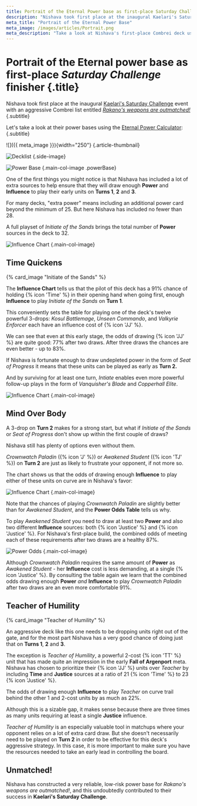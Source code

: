 ```yaml
---
title: Portrait of the Eternal Power base as first-place Saturday Challenge finisher
description: "Nishava took first place at the inaugural Kaelari's Saturday Challenge event  with an aggressive Combrei list entitled *Rakano's weapons are outmatched!* Let's take a look at the **Power** base using the **Eternal Power Calculator**…"
meta_title: "Portrait of the Eternal Power Base"
meta_image: /images/articles/Portrait.png
meta_description: "Take a look at Nishava's first-place Combrei deck using the Eternal Power Calculator"
---
```

# Portrait of the Eternal power base as first-place *Saturday Challenge* finisher {.title}

Nishava took first place at the inaugural [Kaelari's Saturday Challenge][] event with an aggressive Combrei list entitled *[Rakano's weapons are outmatched!][]*
{.subtitle}

  [Kaelari's Saturday Challenge]: https://eternaltournaments.com/viewtournament/46
  [Rakano's weapons are outmatched!]: https://eternalwarcry.com/decks/details/BExhaKnK9VE/rakanos-weapons-are-outmatched

Let's take a look at their power bases using the [Eternal Power Calculator][]:
{.subtitle}

  [Eternal Power Calculator]: /epc/

![]({{ meta_image }}){width="250"}
{.article-thumbnail}

![Decklist](/images/articles/OutmatchedDecklist.png "Outmatched decklist")
{.side-image}

![Power Base](/images/articles/OutmatchedPowerbase.jpeg "Outmatched power base")
{.main-col-image .powerBase}

One of the first things you might notice is that Nishava has included
a lot of extra sources to help ensure that they will draw enough **Power**
and **Influence** to play their early units on **Turns 1**,
**2** and **3**.

For many decks, "extra power" means including an additional power card
beyond the minimum of 25. But here Nishava has included no fewer than
28.

A full playset of *Initiate of the Sands* brings the total
number of **Power** sources in the deck to 32.

![Influence Chart](/images/articles/OutmatchedChartTrimmedInitiate.jpeg "Outmatched influence chart")
{.main-col-image}

## Time Quickens

{% card_image "Initiate of the Sands" %}

The **Influence Chart** tells us that the pilot of
this deck has a 91% chance of holding {% icon 'Time' %} in
their opening hand when going first, enough **Influence** to play *Initiate of
the Sands* on **Turn 1**.

This conveniently sets the table for playing one of the deck's twelve powerful 3-drops: *Kosul Battlemage*, *Unseen Commando*, and *Valkyrie Enforcer* each have an influence cost of {% icon 'JJ' %}.

We can see that even at this early stage, the odds of drawing {% icon 'JJ' %} are quite good: 77% after two draws. After three draws the chances are even better - up to 83%.

If Nishava is fortunate enough to draw undepleted power in the form of *Seat of Progress* it means that these units can be played as early as **Turn 2.**

And by surviving for at least one turn, *Intiate* enables even more powerful follow-up plays in the form of *Vanquisher's Blade* and *Copperhall Elite*.

![Influence Chart](/images/articles/OutmatchedChartTrimmedJJ.jpeg "Outmatched influence chart 2")
{.main-col-image}

## Mind Over Body

A 3-drop on **Turn 2** makes for a strong start, but what if *Initiate of the Sands* or *Seat of Progress* don't show up within the first couple of draws?

Nishava still has plenty of options even without them.

*Crownwatch Paladin* ({% icon 'J' %}) or *Awakened Student* ({% icon 'TJ' %}) on **Turn 2** are just as likely to frustrate your opponent, if not more so.

The chart shows us that the odds of drawing enough **Influence** to play either of these units on curve are in Nishava's favor:

![Influence Chart](/images/articles/OutmatchedChartTrimmed2Drops.jpeg "Outmatched influence chart 3")
{.main-col-image}

Note that the chances of playing *Crownwatch Paladin* are slightly better than for *Awakened Student*, and the **Power Odds Table** tells us why.

To play *Awakened Student* you need to draw at least two **Power** and also two different **Influence** sources: both {% icon 'Justice' %} and {% icon 'Justice' %}. For Nishava's first-place build, the combined odds of meeting each of these requirements after two draws are a healthy 87%.

![Power Odds](/images/articles/OutmatchedPowerOdds.jpeg "Outmatched power odds")
{.main-col-image}

Although *Crownwatch Paladin* requires the same amount of **Power** as *Awakened Student* - her **Influence** cost is less demanding, at a single {% icon 'Justice' %}. By consulting the table again we learn that the combined odds drawing enough **Power** *and* **Influence** to play *Crownwatch Paladin* after two draws are an even more comfortable 91%.

## Teacher of Humility

{% card_image "Teacher of Humility" %}

An aggressive deck like this one needs to be dropping units right out of the gate, and for the most part Nishava has a very good chance of doing just that on **Turns 1**, **2** and **3**.

The exception is *Teacher of Humility*, a powerful 2-cost {% icon 'TT' %} unit that has made quite an impression in the early **Fall of Argenport** meta. Nishava has chosen to prioritize their {% icon 'JJ' %} units over *Teacher* by including **Time** and **Justice** sources at a ratio of 21 {% icon 'Time' %} to 23 {% icon 'Justice' %}.

The odds of drawing enough **Influence** to play *Teacher* on curve trail behind the other 1 and 2-cost units by as much as 22%.

Although this is a sizable gap, it makes sense because there are three times as many units requiring at least a single **Justice** influence.

*Teacher of Humility* is an especially valuable tool in matchups where your opponent relies on a lot of extra card draw. But she doesn't necessarily need to be played on **Turn 2** in order to be effective for this deck's aggressive strategy. In this case, it is more important to make sure you have the resources needed to take an early lead in controlling the board.

## Unmatched!

Nishava has constructed a very reliable, low-risk power base for *Rakano's weapons are outmatched!*, and this undoubtedly contributed to their success in **Kaelari's Saturday Challenge**.
